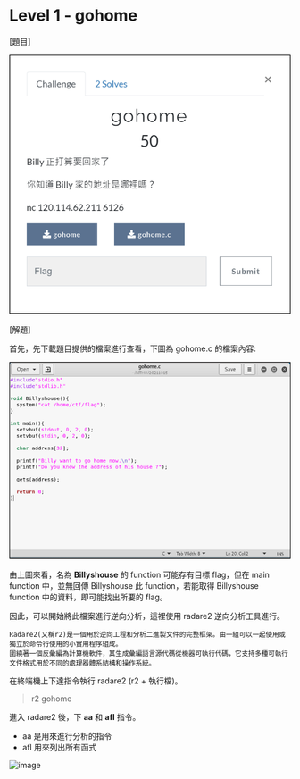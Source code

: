 # Level 1 - gohome

[題目]

![image](https://github.com/PenguinBear-cyber/The-Attack-and-Defense-of-Computer/blob/main/Practice/20211015/PWN_CTF/image/gohome_topic.png)

[解題]

首先，先下載題目提供的檔案進行查看，下圖為 gohome.c 的檔案內容:

![image](https://github.com/PenguinBear-cyber/The-Attack-and-Defense-of-Computer/blob/main/Practice/20211015/PWN_CTF/image/gohome_c.png)

由上圖來看，名為 **Billyshouse** 的 function 可能存有目標 flag，但在 main function 中，並無回傳 Billyshouse 此 function，若能取得 Billyshouse function 中的資料，即可能找出所要的 flag。

因此，可以開始將此檔案進行逆向分析，這裡使用 radare2 逆向分析工具進行。
```
Radare2(又稱r2)是一個用於逆向工程和分析二進製文件的完整框架。由一組可以一起使用或獨立於命令行使用的小實用程序組成。
圍繞著一個反彙編為計算機軟件，其生成彙編語言源代碼從機器可執行代碼，它支持多種可執行文件格式用於不同的處理器體系結構和操作系統。
```

在終端機上下達指令執行 radare2 (r2 + 執行檔)。
> r2 gohome

進入 radare2 後，下 **aa** 和 **afl** 指令。
* aa 是用來進行分析的指令
* afl 用來列出所有函式

![image]()
